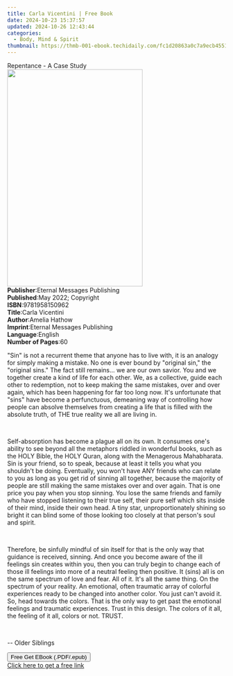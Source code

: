 ```yaml
---
title: Carla Vicentini | Free Book
date: 2024-10-23 15:37:57
updated: 2024-10-26 12:43:44
categories:
  - Body, Mind & Spirit
thumbnail: https://thmb-001-ebook.techidaily.com/fc1d20863a0c7a9ecb4551c9a616c7db49de8f9ae499a1ddf02e1d4df13a026b.jpg
---
```

<main id="book-container">
  <div class="flex flex-col">
    <div class="book-brief flex-1 py-6 px-4 sm:p-6 md:py-10 md:px-8">
      <!-- brief-->
      <div class="book-brief-main">Repentance - A Case Study</div>
    </div>
    <div
      class="book-meta-info flex-1 grid gap-4 col-start-1 col-end-3 row-start-1 sm:mb-6 sm:grid-cols-4 lg:gap-6 lg:col-start-2 lg:row-end-6 lg:row-span-6 lg:mb-0"
    >
      <div
        class="book-meta-info-left place-content-center mt-4 p-4 text-sm leading-6 col-start-2 col-span-2 dark:text-slate-400"
      >
        <img
          class="w-full h-500 object-cover rounded-lg sm:h-255 sm:col-span-2 lg:col-span-full"
          src="https://img-001-ebook.techidaily.com/4ed2531eaf73d85ca4b47553240b2ea426d3903ac80fe09d1a97c0964a4d2069.jpg"
          alt=""
          width="312"
          height="500"
        />
      </div>
      <div
        class="book-meta-info-right mt-2 col-start-1 row-start-2 col-span-3 self-center"
      >
        <!-- meta data  -->
        <div class="flex flex-col px-4 md:px-8">
          <div class="flex-1">
            <strong>Publisher</strong>:<span class="px-2"
              >Eternal Messages Publishing</span
            >
          </div>
          <div class="flex-1">
            <strong>Published</strong>:<span class="px-2"
              >May 2022; Copyright</span
            >
          </div>
          <div class="flex-1">
            <strong>ISBN</strong>:<span class="px-2">9781958150962</span>
          </div>
          <div class="flex-1">
            <strong>Title</strong>:<span class="px-2">Carla Vicentini</span>
          </div>
          <div class="flex-1">
            <strong>Author</strong>:<span class="px-2">Amelia Hathow</span>
          </div>
          <div class="flex-1">
            <strong>Imprint</strong>:<span class="px-2"
              >Eternal Messages Publishing</span
            >
          </div>
          <div class="flex-1">
            <strong>Language</strong>:<span class="px-2">English</span>
          </div>
          <div class="flex-1">
            <strong>Number of Pages</strong>:<span class="px-2">60</span>
          </div>
        </div>
      </div>
    </div>
    <div class="book-description flex-1 py-6 px-4 sm:p-6 md:py-10 md:px-8">
      <div class="book-description-main">
        <div accordion-content="" id="description">
          <p>
            "Sin" is not a recurrent theme that anyone has to live with, it is
            an analogy for simply making a mistake. No one is ever bound by
            "original sin," the "original sins." The fact still remains... we
            are our own savior. You and we together create a kind of life for
            each other. We, as a collective, guide each other to redemption, not
            to keep making the same mistakes, over and over again, which has
            been happening for far too long now. It's unfortunate that "sins"
            have become a perfunctuous, demeaning way of controlling how people
            can absolve themselves from creating a life that is filled with the
            absolute truth, of THE true reality we all are living in.
          </p>
          <p><br /></p>
          <p>
            Self-absorption has become a plague all on its own. It consumes
            one's ability to see beyond all the metaphors riddled in wonderful
            books, such as the HOLY Bible, the HOLY Quran, along with the
            Menagerous Mahabharata. Sin is your friend, so to speak, because at
            least it tells you what you shouldn't be doing. Eventually, you
            won't have ANY friends who can relate to you as long as you get rid
            of sinning all together, because the majority of people are still
            making the same mistakes over and over again. That is one price you
            pay when you stop sinning. You lose the same friends and family who
            have stopped listening to their true self, their pure self which
            sits inside of their mind, inside their own head. A tiny star,
            unproportionately shining so bright it can blind some of those
            looking too closely at that person's soul and spirit.
          </p>
          <p><br /></p>
          <p>
            Therefore, be sinfully mindful of sin itself for that is the only
            way that guidance is received, sinning. And once you become aware of
            the ill feelings sin creates within you, then you can truly begin to
            change each of those ill feelings into more of a neutral feeling
            then positive. It (sins) all is on the same spectrum of love and
            fear. All of it. It's all the same thing. On the spectrum of your
            reality. An emotional, often traumatic array of colorful experiences
            ready to be changed into another color. You just can't avoid it. So,
            head towards the colors. That is the only way to get past the
            emotional feelings and traumatic experiences. Trust in this design.
            The colors of it all, the feeling of it all, colors or not. TRUST.
          </p>
          <p><br /></p>
          <p class="ql-align-justify">-- Older Siblings</p>
        </div>
        <div class="accordion-fader"></div>
      </div>
    </div>
    <div class="book-excerpts flex-1 py-6 px-4 sm:p-6 md:py-10 md:px-8"></div>
    <div
      class="book-about-author flex-1 py-6 px-4 sm:p-6 md:py-10 md:px-8"
    ></div>
    <div class="book-free-get flex-1 py-6 px-4 sm:p-6 md:py-10 md:px-8">
      <button
        id="btn-free-get"
        class="bg-blue-500 hover:bg-blue-700 text-white font-bold py-2 px-4 rounded"
      >
        Free Get EBook (.PDF/.epub)
      </button>
      <div id="countdown-display" class="px-2 text-lg mt-2"></div>
      <a
        id="free-link"
        class="hidden bg-blue-500 hover:bg-blue-700 text-white font-bold py-2 px-4 rounded"
        href="https://www.ebooks.com/en-us/book/210579723/carla-vicentini/amelia-hathow/"
        target="_blank"
        >Click here to get a free link</a
      >
    </div>
    <script>
      let countdownTime = 0;
      let countdownInterval = null;
      document
        .getElementById('btn-free-get')
        .addEventListener('click', startCountdown);
      function startCountdown() {
        countdownTime = new Date().getTime() + 60000 * 3;
        countdownInterval = setInterval(updateCountdown, 1000);
        document.getElementById('btn-free-get').disabled = true;
        document
          .getElementById('btn-free-get')
          .classList.add('bg-gray-500', 'cursor-not-allowed');
      }
      function updateCountdown() {
        let currentTime = new Date().getTime();
        let timeLeft = countdownTime - currentTime;
        let secondsLeft = Math.floor(timeLeft / 1000);
        document.getElementById('countdown-display').innerHTML =
          `Remaining time: ${secondsLeft} seconds.`;
        if (secondsLeft <= 0) {
          clearInterval(countdownInterval);
          document.getElementById('btn-free-get').classList.add('hidden');
          document.getElementById('free-link').classList.remove('hidden');
          document.getElementById('countdown-display').innerHTML = '';
        }
      }
    </script>
  </div>
</main>
